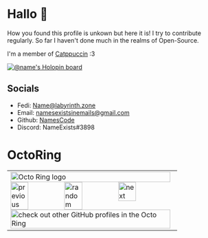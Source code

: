 # Hallo 🍕

How you found this profile is unkown but here it is!
I try to contribute regularly. So far I haven't done much in the realms of Open-Source.

I'm a member of [Catppuccin](https://github.com/orgs/catppuccin/people?query=Name) :3

[![@name's Holopin board](https://holopin.me/name)](https://holopin.io/@name)

## Socials

-   Fedi: [Name@labyrinth.zone](https://labyrinth.zone/Name)
-   Email: <namesexistsinemails@gmail.com>
-   Github: [NamesCode](https://github.com/NamesCode)
-   Discord: NameExists#3898

# OctoRing

<table><tbody><tr><td><a href="https://octo-ring.com/"><img src="https://octo-ring.com/static/img/widget/top.png" width="99%" alt="Octo Ring logo" align="top"></a><br><a href="https://octo-ring.com/p/NamesCode/prev"><img src="https://octo-ring.com/static/img/widget/prev.png" width="33%" alt="previous" align="top" title="previous profile"></a><a href="https://octo-ring.com/p/NamesCode/random"><img src="https://octo-ring.com/static/img/widget/random.png" width="33%" alt="random" align="top" title="random profile"></a><a href="https://octo-ring.com/p/NamesCode/next"><img src="https://octo-ring.com/static/img/widget/next.png" width="33%" alt="next" align="top" title="next profile"></a><br><a href="https://octo-ring.com/"><img src="https://octo-ring.com/static/img/widget/bottom.png" width="99%" alt="check out other GitHub profiles in the Octo Ring" align="top"></a></td></tr></tbody></table> 
